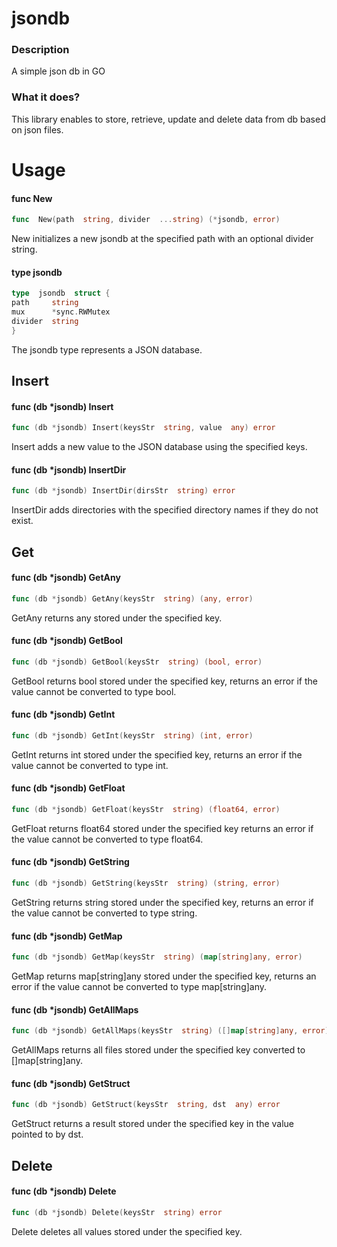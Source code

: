 # jsondb

### Description

A simple json db in GO

### What it does?

This library enables to store, retrieve, update and delete data from db based on json files.

# Usage

#### func New

```go
func  New(path  string, divider  ...string) (*jsondb, error)
```

New initializes a new jsondb at the specified path with an optional divider string.

#### type jsondb

```go
type  jsondb  struct {
path     string
mux      *sync.RWMutex
divider  string
}
```

The jsondb type represents a JSON database.

## Insert

#### func (db \*jsondb) Insert

```go
func (db *jsondb) Insert(keysStr  string, value  any) error
```

Insert adds a new value to the JSON database using the specified keys.

#### func (db \*jsondb) InsertDir

```go
func (db *jsondb) InsertDir(dirsStr  string) error
```

InsertDir adds directories with the specified directory names if they do not exist.

## Get

#### func (db \*jsondb) GetAny

```go
func (db *jsondb) GetAny(keysStr  string) (any, error)
```

GetAny returns any stored under the specified key.

#### func (db \*jsondb) GetBool

```go
func (db *jsondb) GetBool(keysStr  string) (bool, error)
```

GetBool returns bool stored under the specified key, returns an error if the value cannot be converted to type bool.

#### func (db \*jsondb) GetInt

```go
func (db *jsondb) GetInt(keysStr  string) (int, error)
```

GetInt returns int stored under the specified key, returns an error if the value cannot be converted to type int.

#### func (db \*jsondb) GetFloat

```go
func (db *jsondb) GetFloat(keysStr  string) (float64, error)
```

GetFloat returns float64 stored under the specified key returns an error if the value cannot be converted to type float64.

#### func (db \*jsondb) GetString

```go
func (db *jsondb) GetString(keysStr  string) (string, error)
```

GetString returns string stored under the specified key, returns an error if the value cannot be converted to type string.

#### func (db \*jsondb) GetMap

```go
func (db *jsondb) GetMap(keysStr  string) (map[string]any, error)
```

GetMap returns map[string]any stored under the specified key, returns an error if the value cannot be converted to type map[string]any.

#### func (db \*jsondb) GetAllMaps

```go
func (db *jsondb) GetAllMaps(keysStr  string) ([]map[string]any, error)
```

GetAllMaps returns all files stored under the specified key converted to []map[string]any.

#### func (db \*jsondb) GetStruct

```go
func (db *jsondb) GetStruct(keysStr  string, dst  any) error
```

GetStruct returns a result stored under the specified key in the value pointed to by dst.

## Delete

#### func (db \*jsondb) Delete

```go
func (db *jsondb) Delete(keysStr  string) error
```

Delete deletes all values stored under the specified key.
